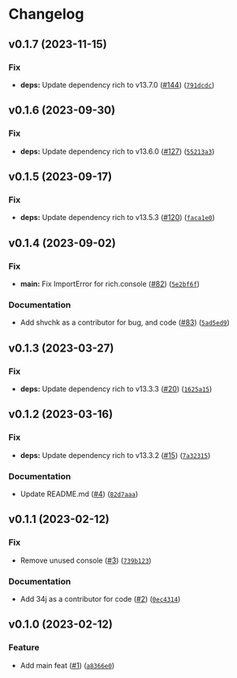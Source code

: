 # Changelog

<!--next-version-placeholder-->

## v0.1.7 (2023-11-15)

### Fix

* **deps:** Update dependency rich to v13.7.0 ([#144](https://github.com/34j/geekbench-browser-python/issues/144)) ([`791dcdc`](https://github.com/34j/geekbench-browser-python/commit/791dcdcdc977cd62ce9e32dd7315804281dafa98))

## v0.1.6 (2023-09-30)

### Fix

* **deps:** Update dependency rich to v13.6.0 ([#127](https://github.com/34j/geekbench-browser-python/issues/127)) ([`55213a3`](https://github.com/34j/geekbench-browser-python/commit/55213a327f9ba3f11cb25104493fe3d61f3e8de7))

## v0.1.5 (2023-09-17)

### Fix

* **deps:** Update dependency rich to v13.5.3 ([#120](https://github.com/34j/geekbench-browser-python/issues/120)) ([`faca1e0`](https://github.com/34j/geekbench-browser-python/commit/faca1e01f0ea6f97443d1adcf89f772ce319cd00))

## v0.1.4 (2023-09-02)

### Fix

* **__main__:** Fix ImportError for rich.console ([#82](https://github.com/34j/geekbench-browser-python/issues/82)) ([`5e2bf6f`](https://github.com/34j/geekbench-browser-python/commit/5e2bf6fa6201207dd8355267a3dbfd7c2a3cd781))

### Documentation

* Add shvchk as a contributor for bug, and code ([#83](https://github.com/34j/geekbench-browser-python/issues/83)) ([`5ad5ed9`](https://github.com/34j/geekbench-browser-python/commit/5ad5ed9c74b34ddc3ac93c525945563d665ee4ab))

## v0.1.3 (2023-03-27)
### Fix
* **deps:** Update dependency rich to v13.3.3 ([#20](https://github.com/34j/geekbench-browser-python/issues/20)) ([`1625a15`](https://github.com/34j/geekbench-browser-python/commit/1625a1534e50af7b7df7bcec6d4d05e5ed9c6066))

## v0.1.2 (2023-03-16)
### Fix
* **deps:** Update dependency rich to v13.3.2 ([#15](https://github.com/34j/geekbench-browser-python/issues/15)) ([`7a32315`](https://github.com/34j/geekbench-browser-python/commit/7a32315eb7457e8af3851a78e0186391e7cad813))

### Documentation
* Update README.md ([#4](https://github.com/34j/geekbench-browser-python/issues/4)) ([`82d7aaa`](https://github.com/34j/geekbench-browser-python/commit/82d7aaa2d4011abe6f2fed813593a9d2fdb118c8))

## v0.1.1 (2023-02-12)
### Fix
* Remove unused console ([#3](https://github.com/34j/geekbench-browser-python/issues/3)) ([`739b123`](https://github.com/34j/geekbench-browser-python/commit/739b12395c7dc4fc05579c9f55dfd61571129ae6))

### Documentation
* Add 34j as a contributor for code ([#2](https://github.com/34j/geekbench-browser-python/issues/2)) ([`0ec4314`](https://github.com/34j/geekbench-browser-python/commit/0ec4314f8ec251546c65baa906a07e5fb84e34c1))

## v0.1.0 (2023-02-12)
### Feature
* Add main feat ([#1](https://github.com/34j/geekbench-browser-python/issues/1)) ([`a8366e0`](https://github.com/34j/geekbench-browser-python/commit/a8366e0e795c2a2241a525314c13e139113b5a90))

